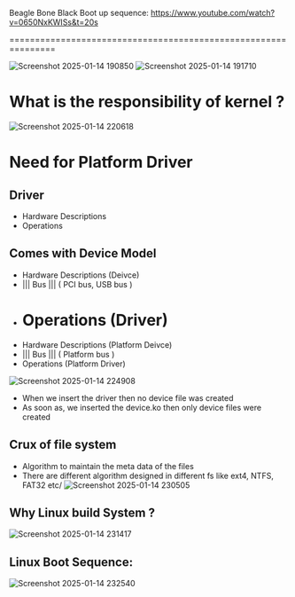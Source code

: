Beagle Bone Black Boot up sequence:
https://www.youtube.com/watch?v=0650NxKWISs&t=20s

===============================================================

![Screenshot 2025-01-14 190850](https://github.com/user-attachments/assets/2eedee99-1ac3-436c-ad4a-68cc43c998be)
![Screenshot 2025-01-14 191710](https://github.com/user-attachments/assets/43335845-225a-4b0c-a081-20aa66c95e37)

# What is the responsibility of kernel ?

![Screenshot 2025-01-14 220618](https://github.com/user-attachments/assets/4ecc628a-0a07-4f82-994c-2167e4509e0c)

# Need for Platform Driver
## Driver
- Hardware Descriptions
- Operations

## Comes with Device Model
- Hardware Descriptions (Deivce)
-  ||| Bus ||| ( PCI bus, USB bus )
- Operations (Driver)
  ===================================
- Hardware Descriptions (Platform Deivce)
-  ||| Bus ||| ( Platform bus )
- Operations (Platform Driver)


![Screenshot 2025-01-14 224908](https://github.com/user-attachments/assets/c270b7af-ddcb-4598-a594-5254e2a2d8c5)
- When we insert the driver then no device file was created
- As soon as, we inserted the device.ko then only device files were created

## Crux of file system 
- Algorithm to maintain the meta data of the files
- There are different algorithm designed in different fs like ext4, NTFS, FAT32 etc/
![Screenshot 2025-01-14 230505](https://github.com/user-attachments/assets/5f16eb3a-7c04-4222-abf1-ee81e7e1e170)

  
## Why Linux build System ?
![Screenshot 2025-01-14 231417](https://github.com/user-attachments/assets/41ac0cec-471d-49a0-be25-49b8cbd48749)

## Linux Boot Sequence:
![Screenshot 2025-01-14 232540](https://github.com/user-attachments/assets/b79be61c-b0e1-44ed-96cb-29b0de68d76c)

